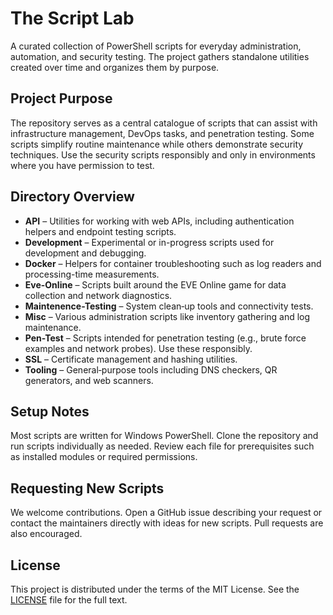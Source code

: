 # The Script Lab

A curated collection of PowerShell scripts for everyday administration, automation, and security testing. The project gathers standalone utilities created over time and organizes them by purpose.

## Project Purpose

The repository serves as a central catalogue of scripts that can assist with infrastructure management, DevOps tasks, and penetration testing. Some scripts simplify routine maintenance while others demonstrate security techniques. Use the security scripts responsibly and only in environments where you have permission to test.

## Directory Overview

- **API** – Utilities for working with web APIs, including authentication helpers and endpoint testing scripts.
- **Development** – Experimental or in-progress scripts used for development and debugging.
- **Docker** – Helpers for container troubleshooting such as log readers and processing-time measurements.
- **Eve-Online** – Scripts built around the EVE Online game for data collection and network diagnostics.
- **Maintenence-Testing** – System clean‑up tools and connectivity tests.
- **Misc** – Various administration scripts like inventory gathering and log maintenance.
- **Pen-Test** – Scripts intended for penetration testing (e.g., brute force examples and network probes). Use these responsibly.
- **SSL** – Certificate management and hashing utilities.
- **Tooling** – General‑purpose tools including DNS checkers, QR generators, and web scanners.

## Setup Notes

Most scripts are written for Windows PowerShell. Clone the repository and run scripts individually as needed. Review each file for prerequisites such as installed modules or required permissions.

## Requesting New Scripts

We welcome contributions. Open a GitHub issue describing your request or contact the maintainers directly with ideas for new scripts. Pull requests are also encouraged.

## License

This project is distributed under the terms of the MIT License. See the [LICENSE](LICENSE) file for the full text.
